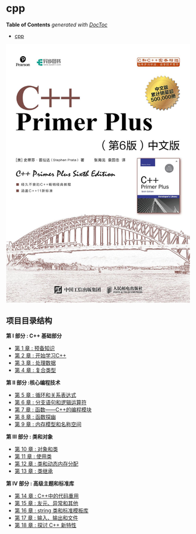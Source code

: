 # cpp
<!-- START doctoc generated TOC please keep comment here to allow auto update -->
<!-- DON'T EDIT THIS SECTION, INSTEAD RE-RUN doctoc TO UPDATE -->
**Table of Contents**  *generated with [DocToc](https://github.com/thlorenz/doctoc)*

- [cpp](#cpp)

<!-- END doctoc generated TOC please keep comment here to allow auto update -->


![C++ Primer Plus](https://github.com/fuzhanmeng/cpp/blob/main/pictures/C%2B%2BPrimerPlus.jpg)

## 项目目录结构

<!-- - [Practice/](./Practice) -->

**第 I 部分 : C++ 基础部分**
  - [第 1 章 : 预备知识](./Practice/chapter_01/README.md)
  - [第 2 章 : 开始学习C++](./Practice/chapter_02/README.md)
  - [第 3 章 : 处理数据](./Practice/chapter_03/README.md)
  - [第 4 章 : 复合类型](./Practice/chapter_04/README.md)

**第 II 部分 :核心编程技术**
  - [第 5 章 : 循环和关系表达式](./Practice/chapter_05/README.md)
  - [第 6 章 : 分支语句和逻辑运算符](./Practice/chapter_06/README.md)
  - [第 7 章 : 函数——C++的编程模块](./Practice/chapter_07/README.md)
  - [第 8 章 : 函数探幽](./Practice/chapter_08/README.md)
  - [第 9 章 : 内存模型和名称空间](./Practice/chapter_09/README.md)

**第 III 部分 : 类和对象**
  - [第 10 章 : 对象和类](./Practice/chapter_10/README.md)
  - [第 11 章 : 使用类](./Practice/chapter_11/README.md)
  - [第 12 章 : 类和动态内存分配](./Practice/chapter_12/README.md)
  - [第 13 章 : 类继承](./Practice/chapter_13/README.md)

**第 IV 部分 : 高级主题和标准库**

  - [第 14 章 : C++中的代码重用](./Practice/chapter_14/README.md)
  - [第 15 章 : 友元、异常和其他](./Practice/chapter_15/README.md)
  - [第 16 章 : string 类和标准模板库](./Practice/chapter_16/README.md)
  - [第 17 章 : 输入、输出和文件](./Practice/chapter_17/README.md)
  - [第 18 章 : 探讨 C++ 新特性](./Practice/chapter_18/README.md)